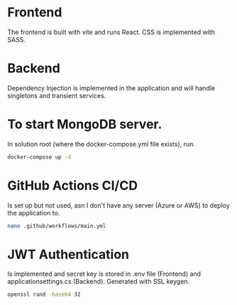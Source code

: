 
# Frontend
The frontend is built with vite and runs React. CSS is implemented with SASS.

# Backend
Dependency Injection is implemented in the application and will handle singletons and transient services.

# To start MongoDB server.
In solution root (where the docker-compose.yml file exists), run.

```bash
docker-compose up -d
```

# GitHub Actions CI/CD
Is set up but not used, asn I don't have any server (Azure or AWS) to deploy the application to.

```bash
nano .github/workflows/main.yml
```

# JWT Authentication
Is implemented and secret key is stored in .env file (Frontend) and applicationsettings.cs (Backend). 
Generated with SSL keygen.

```bash
openssl rand -base64 32
```